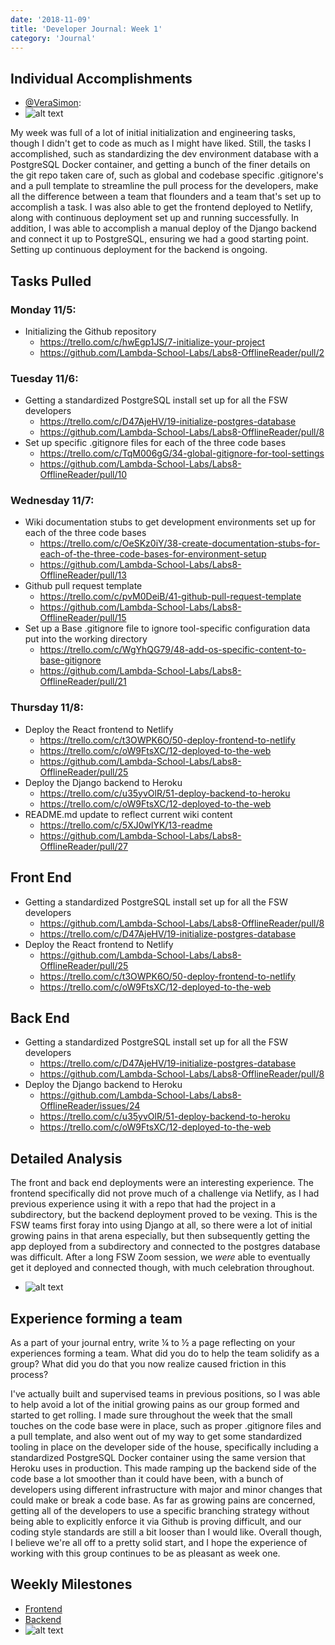 ```yaml
---
date: '2018-11-09'
title: 'Developer Journal: Week 1'
category: 'Journal'
---
```


## Individual Accomplishments

- [@VeraSimon](https://github.com/VeraSimon):
- ![alt text](https://github.com/VeraSimon/portfolio/raw/master/blog/2018-11-09/contribution_graph.png 'Github Repo Contribution Graph')

My week was full of a lot of initial initialization and engineering tasks, though I didn't get to code as much as I might have liked. Still, the tasks I accomplished, such as standardizing the dev environment database with a PostgreSQL Docker container, and getting a bunch of the finer details on the git repo taken care of, such as global and codebase specific .gitignore's and a pull template to streamline the pull process for the developers, make all the difference between a team that flounders and a team that's set up to accomplish a task. I was also able to get the frontend deployed to Netlify, along with continuous deployment set up and running successfully. In addition, I was able to accomplish a manual deploy of the Django backend and connect it up to PostgreSQL, ensuring we had a good starting point. Setting up continuous deployment for the backend is ongoing.

## Tasks Pulled

### Monday 11/5:

- Initializing the Github repository
  - https://trello.com/c/hwEgp1JS/7-initialize-your-project
  - https://github.com/Lambda-School-Labs/Labs8-OfflineReader/pull/2

### Tuesday 11/6:

- Getting a standardized PostgreSQL install set up for all the FSW developers
  - https://trello.com/c/D47AjeHV/19-initialize-postgres-database
  - https://github.com/Lambda-School-Labs/Labs8-OfflineReader/pull/8
- Set up specific .gitignore files for each of the three code bases
  - https://trello.com/c/TqM006gG/34-global-gitignore-for-tool-settings
  - https://github.com/Lambda-School-Labs/Labs8-OfflineReader/pull/10

### Wednesday 11/7:

- Wiki documentation stubs to get development environments set up for each of the three code bases
  - https://trello.com/c/OeSKz0iY/38-create-documentation-stubs-for-each-of-the-three-code-bases-for-environment-setup
  - https://github.com/Lambda-School-Labs/Labs8-OfflineReader/pull/13
- Github pull request template
  - https://trello.com/c/pvM0DeiB/41-github-pull-request-template
  - https://github.com/Lambda-School-Labs/Labs8-OfflineReader/pull/15
- Set up a Base .gitignore file to ignore tool-specific configuration data put into the working directory
  - https://trello.com/c/WgYhQG79/48-add-os-specific-content-to-base-gitignore
  - https://github.com/Lambda-School-Labs/Labs8-OfflineReader/pull/21

### Thursday 11/8:

- Deploy the React frontend to Netlify
  - https://trello.com/c/t3OWPK6O/50-deploy-frontend-to-netlify
  - https://trello.com/c/oW9FtsXC/12-deployed-to-the-web
  - https://github.com/Lambda-School-Labs/Labs8-OfflineReader/pull/25
- Deploy the Django backend to Heroku
  - https://trello.com/c/u35yvOlR/51-deploy-backend-to-heroku
  - https://trello.com/c/oW9FtsXC/12-deployed-to-the-web
- README.md update to reflect current wiki content
  - https://trello.com/c/5XJ0wlYK/13-readme
  - https://github.com/Lambda-School-Labs/Labs8-OfflineReader/pull/27

## Front End

- Getting a standardized PostgreSQL install set up for all the FSW developers
  - https://github.com/Lambda-School-Labs/Labs8-OfflineReader/pull/8
  - https://trello.com/c/D47AjeHV/19-initialize-postgres-database
- Deploy the React frontend to Netlify
  - https://github.com/Lambda-School-Labs/Labs8-OfflineReader/pull/25
  - https://trello.com/c/t3OWPK6O/50-deploy-frontend-to-netlify
  - https://trello.com/c/oW9FtsXC/12-deployed-to-the-web

## Back End

- Getting a standardized PostgreSQL install set up for all the FSW developers
  - https://trello.com/c/D47AjeHV/19-initialize-postgres-database
  - https://github.com/Lambda-School-Labs/Labs8-OfflineReader/pull/8
- Deploy the Django backend to Heroku
  - https://github.com/Lambda-School-Labs/Labs8-OfflineReader/issues/24
  - https://trello.com/c/u35yvOlR/51-deploy-backend-to-heroku
  - https://trello.com/c/oW9FtsXC/12-deployed-to-the-web

## Detailed Analysis

The front and back end deployments were an interesting experience. The frontend specifically did not prove much of a challenge via Netlify, as I had previous experience using it with a repo that had the project in a subdirectory, but the backend deployment proved to be vexing. This is the FSW teams first foray into using Django at all, so there were a lot of initial growing pains in that arena especially, but then subsequently getting the app deployed from a subdirectory and connected to the postgres database was difficult. After a long FSW Zoom session, we _were_ able to eventually get it deployed and connected though, with much celebration throughout.

- ![alt text](https://github.com/VeraSimon/portfolio/raw/master/blog/2018-11-09/django_admin.png 'Django Admin Panel')

## Experience forming a team

As a part of your journal entry, write ¼ to ½ a page reflecting on your experiences forming a team. What did you do to help the team solidify as a group? What did you do that you now realize caused friction in this process?

I've actually built and supervised teams in previous positions, so I was able to help avoid a lot of the initial growing pains as our group formed and started to get rolling. I made sure throughout the week that the small touches on the code base were in place, such as proper .gitignore files and a pull template, and also went out of my way to get some standardized tooling in place on the developer side of the house, specifically including a standardized PostgreSQL Docker container using the same version that Heroku uses in production. This made ramping up the backend side of the code base a lot smoother than it could have been, with a bunch of developers using different infrastructure with major and minor changes that could make or break a code base. As far as growing pains are concerned, getting all of the developers to use a specific branching strategy without being able to explicitly enforce it via Github is proving difficult, and our coding style standards are still a bit looser than I would like. Overall though, I believe we're all off to a pretty solid start, and I hope the experience of working with this group continues to be as pleasant as week one.

## Weekly Milestones

- [Frontend](https://anywhere-reader-test.netlify.com/)
- [Backend](https://anywhere-reader-test.herokuapp.com)
- ![alt text](https://github.com/VeraSimon/portfolio/raw/master/blog/2018-11-09/django_admin.png 'Django Admin Panel')
